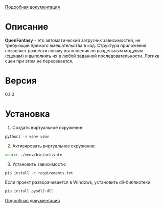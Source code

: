 [Подробная документация](docs/index.md)

# Описание
**OpenFantasy** - это автоматический загрузчик зависимостей, не требующий прямого вмешательства в код. Структура приложения позволяет разнести логику выполнения по раздельным модулям (сценам) и выполнять их в любой заданной последовательности. Логика сцен при этом не пересекается.

# Версия
0.1.0

# Установка
1. Создать виртуальное окружение:

```bash
python3 -m venv venv
```

2. Активировать виртуальное окружение:
```bash
source ./venv/bin/activate
```

3. Установить зависимости:
```bash
pip install -r requirements.txt
```

Если проект разворачивается в Windows, установить dll-библиотеки
```bash
pip install pysdl2-dll
```

[Подробная документация](docs/index.md)
